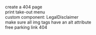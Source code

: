 
create a 404 page  
print take-out menu  
custom component: LegalDisclaimer  
make sure all img tags have an alt attribute  
free parking link 404  